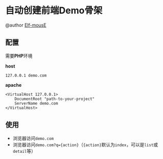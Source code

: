 自动创建前端Demo骨架
====================

@author [Elf-mousE](http://elf-mouse.me/)

配置
----

需要**PHP**环境

**host**

	127.0.0.1 demo.com

**apache**

	<VirtualHost 127.0.0.1>
		DocumentRoot "path-to-your-project"
		ServerName demo.com
	</VirtualHost>

使用
----

- 浏览器访问`demo.com`
- 浏览器访问`demo.com?q={action}`（`{action}`默认为`index`，可以是`list`或`detail`等）
